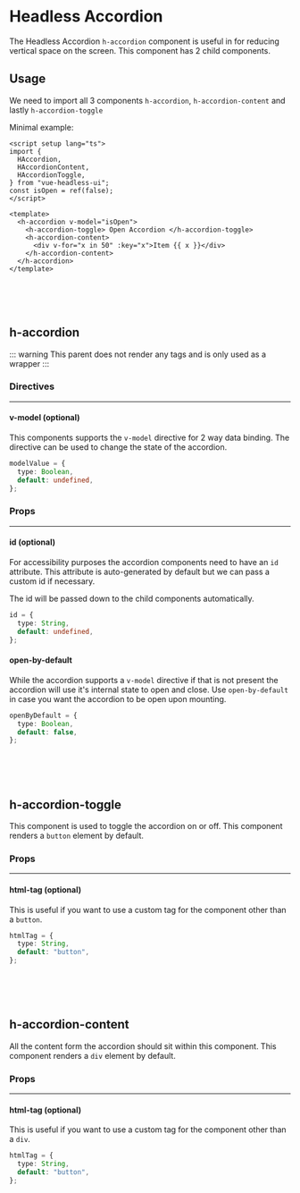 # Headless Accordion

The Headless Accordion `h-accordion` component is useful in for reducing vertical space on the screen. This component has 2 child components.

## Usage

We need to import all 3 components `h-accordion`, `h-accordion-content` and lastly `h-accordion-toggle`

Minimal example:

```vue
<script setup lang="ts">
import {
  HAccordion,
  HAccordionContent,
  HAccordionToggle,
} from "vue-headless-ui";
const isOpen = ref(false);
</script>

<template>
  <h-accordion v-model="isOpen">
    <h-accordion-toggle> Open Accordion </h-accordion-toggle>
    <h-accordion-content>
      <div v-for="x in 50" :key="x">Item {{ x }}</div>
    </h-accordion-content>
  </h-accordion>
</template>
```

<br/><br/><br/>

## h-accordion

::: warning
This parent does not render any tags and is only used as a wrapper
:::

### Directives

---

#### v-model (optional)

This components supports the `v-model` directive for 2 way data binding. The directive can be used to change the state of the accordion.

```ts
modelValue = {
  type: Boolean,
  default: undefined,
};
```

### Props

---

#### id (optional)

For accessibility purposes the accordion components need to have an `id` attribute. This attribute is auto-generated by default but we can pass a custom id if necessary.

The id will be passed down to the child components automatically.

```ts
id = {
  type: String,
  default: undefined,
};
```

#### open-by-default

While the accordion supports a `v-model` directive if that is not present the accordion will use it's internal state to open and close. Use `open-by-default` in case you want the accordion to be open upon mounting.

```ts
openByDefault = {
  type: Boolean,
  default: false,
};
```

<br/><br/><br/>

## h-accordion-toggle

This component is used to toggle the accordion on or off. This component renders a `button` element by default.

### Props

---

#### html-tag (optional)

This is useful if you want to use a custom tag for the component other than a `button`.

```ts
htmlTag = {
  type: String,
  default: "button",
};
```

<br/><br/><br/>

## h-accordion-content

All the content form the accordion should sit within this component. This component renders a `div` element by default.

### Props

---

#### html-tag (optional)

This is useful if you want to use a custom tag for the component other than a `div`.

```ts
htmlTag = {
  type: String,
  default: "button",
};
```
